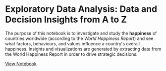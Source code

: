 # Exploratory Data Analysis: Data and Decision Insights from A to Z

The purpose of this notebook is to investigate and study the **happiness** of countries worldwide (according to the *World Happiness Report*) and see what factors, behaviours, and values influence a country's overall happiness. Insights and visualizations are generated by extracting data from the World Happiness Report in order to drive strategic decisions.

[View Notebook](https://nbviewer.org/github/OSuwaidi/EDA/blob/main/EDA.ipynb)
